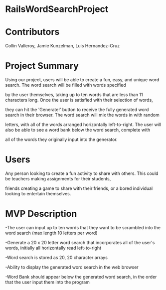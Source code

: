 # RailsWordSearchProject

# Contributors

Collin Valleroy, Jamie Kunzelman, Luis Hernandez-Cruz

# Project Summary

Using our project, users will be able to create a fun, easy, and unique word search. The word search will be filled with words specified 

by the user themselves, taking up to ten words that are less than 11 characters long. Once the user is satisfied with their selection of words,

they can hit the 'Generate!' button to receive the fully generated word search in their browser. The word search will mix the words in with random 

letters, with all of the words arranged horizontally left-to-right. The user will also be able to see a word bank below the word search, complete with

all of the words they originally input into the generator.

# Users

Any person looking to create a fun activity to share with others. This could be teachers making assignments for their students, 

friends creating a game to share with their friends, or a bored individual looking to entertain themselves.

# MVP Description

-The user can input up to ten words that they want to be scrambled into the word search (max length 10 letters per word)

-Generate a 20 x 20 letter word search that incorporates all of the user's words, initially all horizontally read left-to-right

-Word search is stored as 20, 20 character arrays

-Ability to display the generated word search in the web browser

-Word Bank should appear below the generated word search, in the order that the user input them into the program
